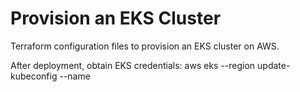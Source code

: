 # Provision an EKS Cluster

Terraform configuration files to provision an EKS cluster on AWS.

After deployment, obtain EKS credentials:
aws eks --region <REGION> update-kubeconfig --name <EKS CLUSTER NAME>

